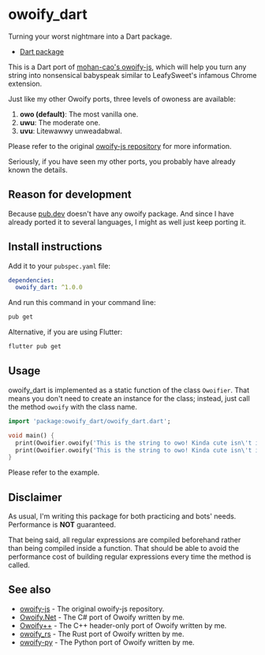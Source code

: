 # owoify_dart
Turning your worst nightmare into a Dart package.

- [Dart package](https://pub.dev/packages/owoify_dart/)

This is a Dart port of [mohan-cao's owoify-js](https://github.com/mohan-cao/owoify-js), which will help you turn any string into nonsensical babyspeak similar to LeafySweet's infamous Chrome extension.

Just like my other Owoify ports, three levels of owoness are available:

1. **owo (default)**: The most vanilla one.
2. **uwu**: The moderate one.
3. **uvu**: Litewawwy unweadabwal.

Please refer to the original [owoify-js repository](https://github.com/mohan-cao/owoify-js) for more information.

Seriously, if you have seen my other ports, you probably have already known the details.

## Reason for development
Because [pub.dev](https://pub.dev/) doesn't have any owoify package. And since I have already ported it to several languages, I might as well just keep porting it.

## Install instructions
Add it to your `pubspec.yaml` file:
```yaml
dependencies:
  owoify_dart: ^1.0.0
```
And run this command in your command line:
```bash
pub get
```
Alternative, if you are using Flutter:
```bash
flutter pub get
```

## Usage
owoify_dart is implemented as a static function of the class `Owoifier`. That means you don't need to create an instance for the class; instead, just call the method `owoify` with the class name.
```dart
import 'package:owoify_dart/owoify_dart.dart';

void main() {
  print(Owoifier.owoify('This is the string to owo! Kinda cute isn\'t it?'));
  print(Owoifier.owoify('This is the string to owo! Kinda cute isn\'t it?', level: OwoifyLevel.Uvu));
}
```
Please refer to the example.

## Disclaimer
As usual, I'm writing this package for both practicing and bots' needs. Performance is **NOT** guaranteed.

That being said, all regular expressions are compiled beforehand rather than being compiled inside a function. That should be able to avoid the performance cost of building regular expressions every time the method is called.

## See also
- [owoify-js](https://github.com/mohan-cao/owoify-js) - The original owoify-js repository.
- [Owoify.Net](https://www.nuget.org/packages/Owoify.Net/1.0.1) - The C# port of Owoify written by me.
- [Owoify++](https://github.com/deadshot465/OwoifyCpp) - The C++ header-only port of Owoify written by me.
- [owoify_rs](https://crates.io/crates/owoify_rs) - The Rust port of Owoify written by me.
- [owoify-py](https://pypi.org/project/owoify-py/) - The Python port of Owoify written by me.
